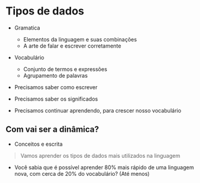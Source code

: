 # Tipos de dados

* Gramatica 
  * Elementos da linguagem e suas combinações
  * A arte de falar e escrever corretamente

* Vocabulário
  * Conjunto de termos e expressões
  * Agrupamento de palavras

* Precisamos saber como escrever
* Precisamos saber os significados
* Precisamos continuar aprendendo, para crescer nosso vocabulário

## Com vai ser a dinâmica?

* Conceitos e escrita

> Vamos aprender os tipos de dados mais utilizados na linguagem
  * Você sabia que é possível aprender 80% mais rápido de uma linguagem nova, com cerca de 20% do vocabulário? (Até menos) 


